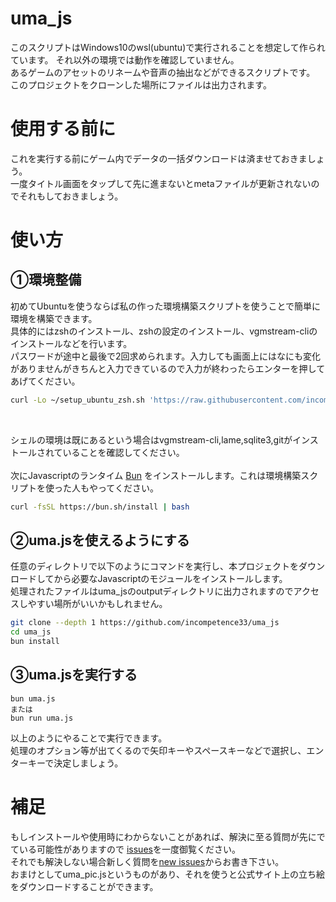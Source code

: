 # uma_js
このスクリプトはWindows10のwsl(ubuntu)で実行されることを想定して作られています。 それ以外の環境では動作を確認していません。  
あるゲームのアセットのリネームや音声の抽出などができるスクリプトです。  
このプロジェクトをクローンした場所にファイルは出力されます。

# 使用する前に
これを実行する前にゲーム内でデータの一括ダウンロードは済ませておきましょう。  
一度タイトル画面をタップして先に進まないとmetaファイルが更新されないのでそれもしておきましょう。

# 使い方

## ①環境整備
初めてUbuntuを使うならば私の作った環境構築スクリプトを使うことで簡単に環境を構築できます。  
具体的にはzshのインストール、zshの設定のインストール、vgmstream-cliのインストールなどを行います。  
パスワードが途中と最後で2回求められます。入力しても画面上にはなにも変化がありませんがきちんと入力できているので入力が終わったらエンターを押してあげてください。
```sh
curl -Lo ~/setup_ubuntu_zsh.sh 'https://raw.githubusercontent.com/incompetence33/uma_js/master/%E7%92%B0%E5%A2%83%E6%A7%8B%E7%AF%89/setup_ubuntu_zsh.sh' && ~/setup_ubuntu_zsh.sh
```
<br>

シェルの環境は既にあるという場合はvgmstream-cli,lame,sqlite3,gitがインストールされていることを確認してください。  
<br>
次にJavascriptのランタイム [Bun](https://github.com/oven-sh/bun) をインストールします。これは環境構築スクリプトを使った人もやってください。

```sh
curl -fsSL https://bun.sh/install | bash
```

## ②uma.jsを使えるようにする
任意のディレクトリで以下のようにコマンドを実行し、本プロジェクトをダウンロードしてから必要なJavascriptのモジュールをインストールします。  
処理されたファイルはuma_jsのoutputディレクトリに出力されますのでアクセスしやすい場所がいいかもしれません。
```sh
git clone --depth 1 https://github.com/incompetence33/uma_js
cd uma_js
bun install
```

## ③uma.jsを実行する
```
bun uma.js
または
bun run uma.js
```
以上のようにやることで実行できます。  
処理のオプション等が出てくるので矢印キーやスペースキーなどで選択し、エンターキーで決定しましょう。

# 補足
もしインストールや使用時にわからないことがあれば、解決に至る質問が先にでている可能性がありますので [issues](https://github.com/incompetence33/uma_js/issues)を一度御覧ください。  
それでも解決しない場合新しく質問を[new issues](https://github.com/incompetence33/uma_js/issues/new/choose)からお書き下さい。  
おまけとしてuma_pic.jsというものがあり、それを使うと公式サイト上の立ち絵をダウンロードすることができます。
